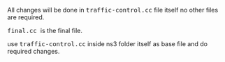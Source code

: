 All changes will be done in <kbd>traffic-control.cc</kbd> file itself no other files are required.

<kbd>final.cc </kbd>is the final file.

use <kbd>traffic-control.cc</kbd> inside ns3 folder itself as base file and do required changes.
